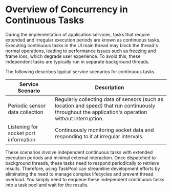# Overview of Concurrency in Continuous Tasks

During the implementation of application services, tasks that require extended and irregular execution periods are known as continuous tasks. Executing continuous tasks in the UI main thread may block the thread's normal operations, leading to performance issues such as freezing and frame loss, which degrade user experience. To avoid this, these independent tasks are typically run in separate background threads.

The following describes typical service scenarios for continuous tasks.


| Service Scenario| Description| 
| -------- | -------- |
| Periodic sensor data collection| Regularly collecting data of sensors (such as location and speed) that run continuously throughout the application's operation without interruption.| 
| Listening for socket port information| Continuously monitoring socket data and responding to it at irregular intervals.| 

These scenarios involve independent continuous tasks with extended execution periods and minimal external interaction. Once dispatched to background threads, these tasks need to respond periodically to retrieve results. Therefore, using TaskPool can streamline development efforts by eliminating the need to manage complex lifecycles and prevent thread overload. You simply need to enqueue these independent continuous tasks into a task pool and wait for the results.
